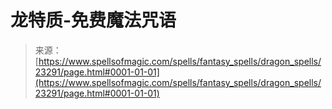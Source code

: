 <!--yml

类别：未分类

日期：2024年6月12日 19:08:19

-->

# 龙特质-免费魔法咒语

> 来源：[https://www.spellsofmagic.com/spells/fantasy_spells/dragon_spells/23291/page.html#0001-01-01](https://www.spellsofmagic.com/spells/fantasy_spells/dragon_spells/23291/page.html#0001-01-01)
